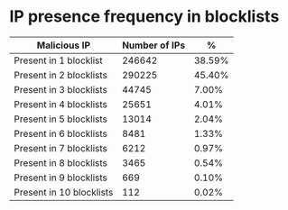 # IP presence frequency in blocklists
| Malicious IP | Number of IPs | % |
|----|----|----|
| Present in 1 blocklist | 246642 | 38.59% |
| Present in 2 blocklists | 290225 | 45.40% |
| Present in 3 blocklists | 44745 | 7.00% |
| Present in 4 blocklists | 25651 | 4.01% |
| Present in 5 blocklists | 13014 | 2.04% |
| Present in 6 blocklists | 8481 | 1.33% |
| Present in 7 blocklists | 6212 | 0.97% |
| Present in 8 blocklists | 3465 | 0.54% |
| Present in 9 blocklists | 669 | 0.10% |
| Present in 10 blocklists | 112 | 0.02% |
